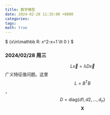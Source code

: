 ```yaml
---
title: 数学模型
date: 2024-02-28 11:35:00 +0800
categories:
tags:
math: true
---
```


$ \{x\in\mathbb R: x^2-x+1 \lt 0 \} $

### 2024/02/28 周三
$$L\vec x=\lambda D\vec x$$ 广义特征值问题。这里 $$L=B^\mathrm{T}B$$，$$D=\mathrm{diag}\{d1,d2,\dots,d_n\}$$ 
$$\boldsymbol{X}$$